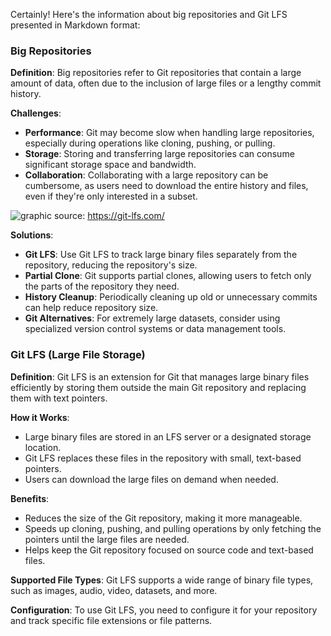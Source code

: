 Certainly! Here's the information about big repositories and Git LFS presented in Markdown format:

### Big Repositories

**Definition**: Big repositories refer to Git repositories that contain a large amount of data, often due to the inclusion of large files or a lengthy commit history.

**Challenges**:
- **Performance**: Git may become slow when handling large repositories, especially during operations like cloning, pushing, or pulling.
- **Storage**: Storing and transferring large repositories can consume significant storage space and bandwidth.
- **Collaboration**: Collaborating with a large repository can be cumbersome, as users need to download the entire history and files, even if they're only interested in a subset.


![graphic](https://github.com/kubicek11/seminar_2/assets/125492837/e68eb078-667c-4fa0-a954-f61f8afbe998)
source: https://git-lfs.com/






**Solutions**:
- **Git LFS**: Use Git LFS to track large binary files separately from the repository, reducing the repository's size.
- **Partial Clone**: Git supports partial clones, allowing users to fetch only the parts of the repository they need.
- **History Cleanup**: Periodically cleaning up old or unnecessary commits can help reduce repository size.
- **Git Alternatives**: For extremely large datasets, consider using specialized version control systems or data management tools.

### Git LFS (Large File Storage)

**Definition**: Git LFS is an extension for Git that manages large binary files efficiently by storing them outside the main Git repository and replacing them with text pointers.

**How it Works**:
- Large binary files are stored in an LFS server or a designated storage location.
- Git LFS replaces these files in the repository with small, text-based pointers.
- Users can download the large files on demand when needed.

**Benefits**:
- Reduces the size of the Git repository, making it more manageable.
- Speeds up cloning, pushing, and pulling operations by only fetching the pointers until the large files are needed.
- Helps keep the Git repository focused on source code and text-based files.

**Supported File Types**: Git LFS supports a wide range of binary file types, such as images, audio, video, datasets, and more.

**Configuration**: To use Git LFS, you need to configure it for your repository and track specific file extensions or file patterns.

